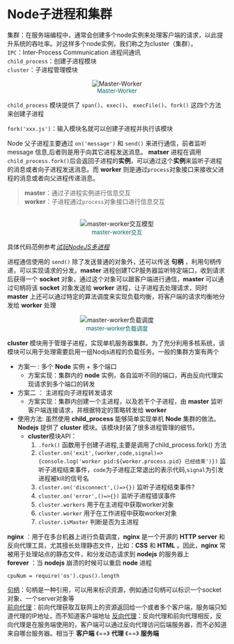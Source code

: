 # Node子进程和集群
集群：在服务端编程中，通常会创建多个node实例来处理客户端的请求，以此提升系统的吞吐率。对这样多个node实例，我们称之为cluster（集群）。<br>
`IPC`：Inter-Process Communication 进程间通讯<br>
`child_process`：创建子进程模块<br>
`cluster`：子进程管理模块

<center><img src = "https://img-blog.csdn.net/20180411162337266?watermark/2/text/aHR0cHM6Ly9ibG9nLmNzZG4ubmV0L2hvbmdjaGg=/font/5a6L5L2T/fontsize/400/fill/I0JBQkFCMA==/dissolve/70" title = "Master-Worker"></center>
<center><font size='2' color = '#006666'>Master-Worker</font></center>

`child_process` 模块提供了 `span()`、`exec()`、 `execFile()`、`fork()` 这四个方法来创建子进程

`fork('xxx.js')`：输入模块名就可以创建子进程并执行该模块

Node 父子进程主要通过 `on('message')` 和 `send()` 来进行通信，前者监听 message 信息,后者则是用于向其它进程发送消息。 **matser** 进程在调用`child_process.fork()`后会返回子进程的**实例**，可以通过这个**实例**来监听子进程的消息或者向子进程发送消息。而 **worker** 则是通过`process`对象接口来接收父进程的消息或者向父进程传递消息。

> **master**：通过子进程实例进行信息交互<br>
  **worker**：子进程通过`process`对象接口进行信息交互
<br>
<center><img src = "https://img-blog.csdn.net/20180411162446285?watermark/2/text/aHR0cHM6Ly9ibG9nLmNzZG4ubmV0L2hvbmdjaGg=/font/5a6L5L2T/fontsize/400/fill/I0JBQkFCMA==/dissolve/70" title = "master-worker交互模型"></center>
<center><font size='2' color = '#006666'>master-worker交互</font></center>

具体代码范例参考<em>[试玩NodeJS多进程](https://blog.csdn.net/hongchh/article/details/79898816)</em>

进程通信使用的 `send()` 除了发送普通的对象外，还可以传送 **句柄** ，利用句柄传递，可以实现请求的分发。**master** 进程创建TCP服务器监听特定端口，收到请求后获得一个 **socket** 对象，通过这个对象可以跟客户端进行通信，**master** 可以通过句柄将该 **socket** 对象发送给 **worker** 进程，让子进程去处理请求，同时 **master** 上还可以通过特定的算法调度来实现负载均衡，将客户端的请求均衡地分发给 **worker** 处理

<center><img src = "https://img-blog.csdn.net/20180411162530412?watermark/2/text/aHR0cHM6Ly9ibG9nLmNzZG4ubmV0L2hvbmdjaGg=/font/5a6L5L2T/fontsize/400/fill/I0JBQkFCMA==/dissolve/70" title = "master-worker负载调度"></center>
<center><font size='2' color = '#006666'>master-worker负载调度</font></center>

**cluster** 模块用于管理子进程，实现单机服务器集群。为了充分利用多核系统，该模块可以用于处理需要启用一组Nodjs进程的负载任务。一般的集群方案有两个
- 方案一 :  多个 **Node** 实例 + 多个端口
  - 方案实现：集群内的 **node** 实例，各自监听不同的端口，再由反向代理实现请求到多个端口的转发
- 方案二 ： 主进程向子进程转发请求
  - 方案实现：集群内创建一个主进程，以及若干个子进程，由 **master** 监听客户端连接请求，并根据特定的策略转发给 **worker**
- 使用方法:
  虽然使用 **child_process** 能够简单实现单机 **Node** 集群的做法。**Nodejs** 提供了 **cluster** 模块。该模块封装了很多进程管理的细节。
  - **cluster**模块API：
    1. `.fork()` 函数用于创建子进程,主要是调用了child_process.fork() 方法
    2. `cluster.on('exit',(worker,code,signal)=> {console.log('worker pid:${worker.process.pid} 已经结束')})` 监听子进程结束事件，`code`为子进程正常退出的表示代码,`signal`为引发进程被kill的信号名
    3. `cluster.on('disconnect',()=>{})` 监听子进程结束事件?
    4. `cluster.on('error',()=>{})` 监听子进程错误事件
    5. `cluster.workers` 用于在主进程中获取worker对象
    6. `cluster.worker` 用于在工作进程中获取worker对象
    7. `cluster.isMaster` 判断是否为主进程
     
    

    
    



**nginx** ：用于在多台机器上进行负载调度，**nginx** 是一个开源的 **HTTP server** 和反向代理工具，尤其擅长处理静态文件，比如：**CSS** 和 **HTML** 。因此，**nginx** 常被用于处理站点的静态文件，和分发动态请求到 **nodejs** 的服务器上<br>
**forever** ：当 **nodejs** 崩溃的时候可以重启 **node** 进程

```
cpuNum = require('os').cpus().length
```

[句柄](#句柄)：句柄是一种引用，可以用来标识资源，例如通过句柄可以标识一个socket对象、一个server对象等<br>
[前向代理](#前向代理)：前向代理获取互联网上的资源返回给一个或者多个客户端，服务端只知道代理的IP地址，而不知道客户端地址
[反向代理](#反向代理)：反向代理和前向代理相反，反向代理是在服务端使用的，客户端可以通过反向代理访问后端服务器，而不必知道来自哪台服务器。相当于 **客户端** 《==》 **代理** 《==》 **服务端**  

